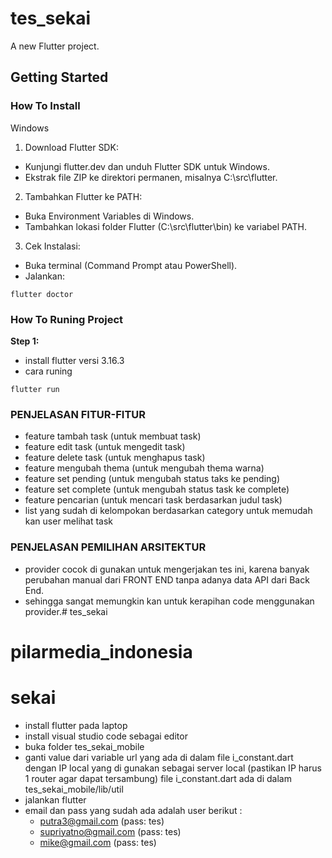 # tes_sekai

A new Flutter project.

## Getting Started

### How To Install

Windows
1. Download Flutter SDK:

- Kunjungi flutter.dev dan unduh Flutter SDK untuk Windows.
- Ekstrak file ZIP ke direktori permanen, misalnya C:\src\flutter.

2. Tambahkan Flutter ke PATH:

- Buka Environment Variables di Windows.
- Tambahkan lokasi folder Flutter (C:\src\flutter\bin) ke variabel PATH.

3. Cek Instalasi:

- Buka terminal (Command Prompt atau PowerShell).
- Jalankan:
```
flutter doctor
```


### How To Runing Project

**Step 1:**

- install flutter versi 3.16.3
- cara runing
```
flutter run
```

### PENJELASAN FITUR-FITUR

- feature tambah task (untuk membuat task)
- feature edit task (untuk mengedit task)
- feature delete task (untuk menghapus task)
- feature mengubah thema (untuk mengubah thema warna)
- feature set pending (untuk mengubah status taks ke pending)
- feature set complete (untuk mengubah status task ke complete)
- feature pencarian (untuk mencari task berdasarkan judul task)
- list yang sudah di kelompokan berdasarkan category untuk memudah kan user melihat task

### PENJELASAN PEMILIHAN ARSITEKTUR

- provider cocok di gunakan untuk mengerjakan tes ini, karena banyak perubahan manual dari FRONT END tanpa adanya data API dari Back End.
- sehingga sangat memungkin kan untuk kerapihan code menggunakan provider.# tes_sekai
# pilarmedia_indonesia
# sekai

- install flutter pada laptop
- install visual studio code sebagai editor
- buka folder tes_sekai_mobile
- ganti value dari variable url yang ada di dalam file i_constant.dart dengan IP local yang di gunakan sebagai server local (pastikan IP harus 1 router agar dapat tersambung)
  file i_constant.dart ada di dalam tes_sekai_mobile/lib/util
- jalankan flutter
- email dan pass yang sudah ada adalah user berikut :
  - putra3@gmail.com (pass: tes)
  - supriyatno@gmail.com (pass: tes)
  - mike@gmail.com (pass: tes)